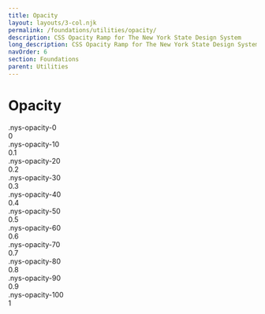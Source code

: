 ```yaml
---
title: Opacity
layout: layouts/3-col.njk
permalink: /foundations/utilities/opacity/
description: CSS Opacity Ramp for The New York State Design System
long_description: CSS Opacity Ramp for The New York State Design System
navOrder: 6
section: Foundations
parent: Utilities
---
```

# Opacity

<section class="utility" id="opacity">
    <section class="utility-examples">
        <div class="utility-example-container">
  <div class="nys-grid-row flex-no-wrap">
    <div class="nys-grid-col utility-example-class">
      <span class="utility-class">
          .nys-opacity-0
        </span>
    </div>
      <div class="nys-grid-col utility-example-value">
        <span class="utility-value">
          0
        </span>
      </div>
      <div class="utility-example nys-grid-col-6">
          <div class="bg-primary nys-grid-row radius-sm height-4 padding-x-1 flex-align-center">
            <div class="nys-grid-col nys-opacity-0 height-05 bg-white"></div>
            <div class="nys-grid-col nys-opacity-0 height-05 bg-black"></div>
          </div>
      </div>
  </div>
</div>
        <div class="utility-example-container">
  <div class="nys-grid-row flex-no-wrap">
    <div class="nys-grid-col utility-example-class">
      <span class="utility-class">
          .nys-opacity-10
        </span>
    </div>
      <div class="nys-grid-col utility-example-value">
        <span class="utility-value">
          0.1
        </span>
      </div>
      <div class="utility-example nys-grid-col-6">
          <div class="bg-primary nys-grid-row radius-sm height-4 padding-x-1 flex-align-center">
            <div class="nys-grid-col nys-opacity-10 height-05 bg-white"></div>
            <div class="nys-grid-col nys-opacity-10 height-05 bg-black"></div>
          </div>
      </div>
  </div>
</div>

<div class="utility-example-container">
  <div class="nys-grid-row flex-no-wrap">
    <div class="nys-grid-col utility-example-class">
      <span class="utility-class">
          .nys-opacity-20
        </span>
    </div>
      <div class="nys-grid-col utility-example-value">
        <span class="utility-value">
          0.2
        </span>
      </div>
      <div class="utility-example nys-grid-col-6">
          <div class="bg-primary nys-grid-row radius-sm height-4 padding-x-1 flex-align-center">
            <div class="nys-grid-col nys-opacity-20 height-05 bg-white"></div>
            <div class="nys-grid-col nys-opacity-20 height-05 bg-black"></div>
          </div>
      </div>
  </div>
</div>
<div class="utility-example-container">
  <div class="nys-grid-row flex-no-wrap">
    <div class="nys-grid-col utility-example-class">
      <span class="utility-class">
          .nys-opacity-30
        </span>
    </div>
      <div class="nys-grid-col utility-example-value">
        <span class="utility-value">
          0.3
        </span>
      </div>
      <div class="utility-example nys-grid-col-6">
          <div class="bg-primary nys-grid-row radius-sm height-4 padding-x-1 flex-align-center">
            <div class="nys-grid-col nys-opacity-30 height-05 bg-white"></div>
            <div class="nys-grid-col nys-opacity-30 height-05 bg-black"></div>
          </div>
      </div>
  </div>
</div>
<div class="utility-example-container">
  <div class="nys-grid-row flex-no-wrap">
    <div class="nys-grid-col utility-example-class">
      <span class="utility-class">
          .nys-opacity-40
        </span>
    </div>
      <div class="nys-grid-col utility-example-value">
        <span class="utility-value">
          0.4
        </span>
      </div>
      <div class="utility-example nys-grid-col-6">
          <div class="bg-primary nys-grid-row radius-sm height-4 padding-x-1 flex-align-center">
            <div class="nys-grid-col nys-opacity-40 height-05 bg-white"></div>
            <div class="nys-grid-col nys-opacity-40 height-05 bg-black"></div>
          </div>
      </div>
  </div>
</div>
<div class="utility-example-container">
  <div class="nys-grid-row flex-no-wrap">
    <div class="nys-grid-col utility-example-class">
      <span class="utility-class">
          .nys-opacity-50
        </span>
    </div>
      <div class="nys-grid-col utility-example-value">
        <span class="utility-value">
          0.5
        </span>
      </div>
      <div class="utility-example nys-grid-col-6">
          <div class="bg-primary nys-grid-row radius-sm height-4 padding-x-1 flex-align-center">
            <div class="nys-grid-col nys-opacity-50 height-05 bg-white"></div>
            <div class="nys-grid-col nys-opacity-50 height-05 bg-black"></div>
          </div>
      </div>
  </div>
</div>
<div class="utility-example-container">
  <div class="nys-grid-row flex-no-wrap">
    <div class="nys-grid-col utility-example-class">
      <span class="utility-class">
          .nys-opacity-60
        </span>
    </div>
      <div class="nys-grid-col utility-example-value">
        <span class="utility-value">
          0.6
        </span>
      </div>
      <div class="utility-example nys-grid-col-6">
          <div class="bg-primary nys-grid-row radius-sm height-4 padding-x-1 flex-align-center">
            <div class="nys-grid-col nys-opacity-60 height-05 bg-white"></div>
            <div class="nys-grid-col nys-opacity-60 height-05 bg-black"></div>
          </div>
      </div>
  </div>
</div>
<div class="utility-example-container">
  <div class="nys-grid-row flex-no-wrap">
    <div class="nys-grid-col utility-example-class">
      <span class="utility-class">
          .nys-opacity-70
        </span>
    </div>
      <div class="nys-grid-col utility-example-value">
        <span class="utility-value">
          0.7
        </span>
      </div>
      <div class="utility-example nys-grid-col-6">
          <div class="bg-primary nys-grid-row radius-sm height-4 padding-x-1 flex-align-center">
            <div class="nys-grid-col nys-opacity-70 height-05 bg-white"></div>
            <div class="nys-grid-col nys-opacity-70 height-05 bg-black"></div>
          </div>
      </div>
  </div>
</div>
<div class="utility-example-container">
  <div class="nys-grid-row flex-no-wrap">
    <div class="nys-grid-col utility-example-class">
      <span class="utility-class">
          .nys-opacity-80
        </span>
    </div>
      <div class="nys-grid-col utility-example-value">
        <span class="utility-value">
          0.8
        </span>
      </div>
      <div class="utility-example nys-grid-col-6">
          <div class="bg-primary nys-grid-row radius-sm height-4 padding-x-1 flex-align-center">
            <div class="nys-grid-col nys-opacity-80 height-05 bg-white"></div>
            <div class="nys-grid-col nys-opacity-80 height-05 bg-black"></div>
          </div>
      </div>
  </div>
</div>
<div class="utility-example-container">
  <div class="nys-grid-row flex-no-wrap">
    <div class="nys-grid-col utility-example-class">
      <span class="utility-class">
          .nys-opacity-90
        </span>
    </div>
      <div class="nys-grid-col utility-example-value">
        <span class="utility-value">
          0.9
        </span>
      </div>
      <div class="utility-example nys-grid-col-6">
          <div class="bg-primary nys-grid-row radius-sm height-4 padding-x-1 flex-align-center">
            <div class="nys-grid-col nys-opacity-90 height-05 bg-white"></div>
            <div class="nys-grid-col nys-opacity-90 height-05 bg-black"></div>
          </div>
      </div>
  </div>
</div>
<div class="utility-example-container">
  <div class="nys-grid-row flex-no-wrap">
    <div class="nys-grid-col utility-example-class">
      <span class="utility-class">
          .nys-opacity-100
        </span>
    </div>
      <div class="nys-grid-col utility-example-value">
        <span class="utility-value">
          1
        </span>
      </div>
      <div class="utility-example nys-grid-col-6">
          <div class="bg-primary nys-grid-row radius-sm height-4 padding-x-1 flex-align-center">
            <div class="nys-grid-col nys-opacity-100 height-05 bg-white"></div>
            <div class="nys-grid-col nys-opacity-100 height-05 bg-black"></div>
          </div>
      </div>
  </div>
</div>
</section>

</section>
